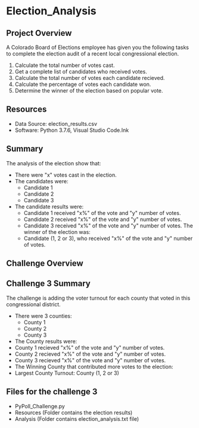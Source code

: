 # Election_Analysis

## Project Overview
A Colorado Board of Elections employee has given you the following tasks to complete the election audit of a recent local congressional election.

1. Calculate the total number of votes cast.
2. Get a complete list of candidates who received votes.
3. Calculate the total number of votes each candidate recieved.
4. Calculate the percentage of votes each candidate won.
5. Determine the winner of the election based on popular vote.

## Resources
- Data Source: election_results.csv
- Software: Python 3.7.6, Visual Studio Code.Ink

## Summary
The analysis of the election show that:
- There were "x" votes cast in the election.
- The candidates were:
  - Candidate 1
  - Candidate 2
  - Candidate 3
- The candidate results were:
  - Candidate 1 received "x%" of the vote and "y" number of votes.
  - Candidate 2 received "x%" of the vote and "y" number of votes.
  - Candidate 3 received "x%" of the vote and "y" number of votes.
The winner of the election was:
  - Candidate (1, 2 or 3), who received "x%" of the vote and "y" number of votes.
  
## Challenge Overview

## Challenge 3 Summary
The challenge is adding the voter turnout for each county that voted in this congressional district.
- There were 3 counties:
  - County 1
  - County 2
  - County 3
 - The County results were:
  - County 1 recieved "x%" of the vote and "y" number of votes.
  - County 2 recieved "x%" of the vote and "y" number of votes.
  - County 3 recieved "x%" of the vote and "y" number of votes.
 - The Winning County that contributed more votes to the election:
  - Largest County Turnout: County (1, 2 or 3)
  
  ## Files for the challenge 3
  - PyPoll_Challenge.py
  - Resources (Folder contains the election results)
  - Analysis (Folder contains election_analysis.txt file)
